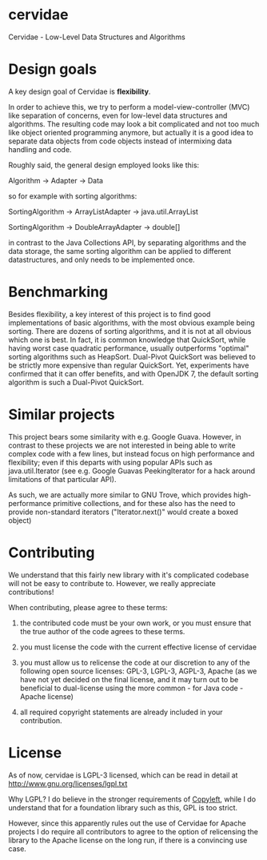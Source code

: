 cervidae
========

Cervidae - Low-Level Data Structures and Algorithms


Design goals
============

A key design goal of Cervidae is **flexibility**.

In order to achieve this, we try to perform a model-view-controller (MVC) like
separation of concerns, even for low-level data structures and algorithms.
The resulting code may look a bit complicated and not too much like object
oriented programming anymore, but actually it is a good idea to separate
data objects from code objects instead of intermixing data handling and code.

Roughly said, the general design employed looks like this:

Algorithm  ->  Adapter  ->  Data

so for example with sorting algorithms:

SortingAlgorithm  ->  ArrayListAdapter  ->  java.util.ArrayList

SortingAlgorithm  ->  DoubleArrayAdapter  ->  double[]

in contrast to the Java Collections API, by separating algorithms and the
data storage, the same sorting algorithm can be applied to different datastructures,
and only needs to be implemented once.


Benchmarking
============

Besides flexibility, a key interest of this project is to find good implementations
of basic algorithms, with the most obvious example being sorting. There are dozens
of sorting algorithms, and it is not at all obvious which one is best. In fact, it
is common knowledge that QuickSort, while having worst case quadratic performance,
usually outperforms "optimal" sorting algorithms such as HeapSort. Dual-Pivot
QuickSort was believed to be strictly more expensive than regular QuickSort. Yet,
experiments have confirmed that it can offer benefits, and with OpenJDK 7, the
default sorting algorithm is such a Dual-Pivot QuickSort.


Similar projects
================

This project bears some similarity with e.g. Google Guava. However, in contrast to
these projects we are not interested in being able to write complex code with a few
lines, but instead focus on high performance and flexibility; even if this departs
with using popular APIs such as java.util.Iterator (see e.g. Google Guavas
PeekingIterator for a hack around limitations of that particular API).

As such, we are actually more similar to GNU Trove, which provides high-performance
primitive collections, and for these also has the need to provide non-standard
iterators ("Iterator.next()" would create a boxed object)


Contributing
============

We understand that this fairly new library with it's complicated codebase will
not be easy to contribute to. However, we really appreciate contributions!

When contributing, please agree to these terms:

1. the contributed code must be your own work, or you must ensure that the
true author of the code agrees to these terms.

2. you must license the code with the current effective license of cervidae

3. you must allow us to relicense the code at our discretion to any of the
following open source licenses: GPL-3, LGPL-3, AGPL-3, Apache
(as we have not yet decided on the final license, and it may turn out to be
beneficial to dual-license using the more common - for Java code - Apache license)

4. all required copyright statements are already included in your contribution.


License
=======
As of now, cervidae is LGPL-3 licensed, which can be read in detail at
http://www.gnu.org/licenses/lgpl.txt

Why LGPL? I do believe in the stronger requirements of
[Copyleft](https://en.wikipedia.org/wiki/Copyleft), while I do understand that
for a foundation library such as this, GPL is too strict.

However, since this apparently rules out the use of Cervidae for Apache projects
I do require all contributors to agree to the option of relicensing the library
to the Apache license on the long run, if there is a convincing use case.
